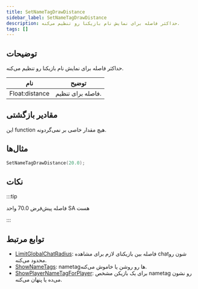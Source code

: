 ```yaml
---
title: SetNameTagDrawDistance
sidebar_label: SetNameTagDrawDistance
description: حداکثر فاصله برای نمایش نام بازیکنا رو تنظیم می‌کنه.
tags: []
---
```


## توضیحات

حداکثر فاصله برای نمایش نام بازیکنا رو تنظیم می‌کنه.

| نام           | توضیح          |
| -------------- | -------------------- |
| Float:distance | فاصله برای تنظیم. |

## مقادیر بازگشتی

این function هیچ مقدار خاصی بر نمی‌گردونه.

## مثال‌ها

```c
SetNameTagDrawDistance(20.0);
```

## نکات

:::tip

فاصله پیش‌فرض 70.0 واحد SA هست

:::

## توابع مرتبط

- [LimitGlobalChatRadius](LimitGlobalChatRadius): فاصله بین بازیکنای لازم برای مشاهده chatشون رو محدود می‌کنه.
- [ShowNameTags](ShowNameTags): nametagها رو روشن یا خاموش می‌کنه.
- [ShowPlayerNameTagForPlayer](ShowPlayerNameTagForPlayer): برای یک بازیکن مشخص nametag رو نشون می‌ده یا پنهان می‌کنه.